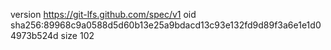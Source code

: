 version https://git-lfs.github.com/spec/v1
oid sha256:89968c9a0588d5d60b13e25a9bdacd13c93e132fd9d89f3a6e1e1d04973b524d
size 102
